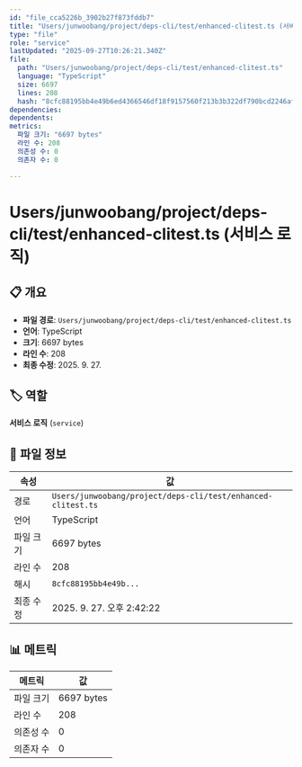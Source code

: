 ```yaml
---
id: "file_cca5226b_3902b27f873fddb7"
title: "Users/junwoobang/project/deps-cli/test/enhanced-clitest.ts (서비스 로직)"
type: "file"
role: "service"
lastUpdated: "2025-09-27T10:26:21.340Z"
file:
  path: "Users/junwoobang/project/deps-cli/test/enhanced-clitest.ts"
  language: "TypeScript"
  size: 6697
  lines: 208
  hash: "8cfc88195bb4e49b6ed4366546df18f9157560f213b3b322df790bcd2246afa5"
dependencies:
dependents:
metrics:
  파일 크기: "6697 bytes"
  라인 수: 208
  의존성 수: 0
  의존자 수: 0

---
```


# Users/junwoobang/project/deps-cli/test/enhanced-clitest.ts (서비스 로직)

## 📋 개요

- **파일 경로**: `Users/junwoobang/project/deps-cli/test/enhanced-clitest.ts`
- **언어**: TypeScript
- **크기**: 6697 bytes
- **라인 수**: 208
- **최종 수정**: 2025. 9. 27.

## 🏷️ 역할

**서비스 로직** (`service`)

## 📄 파일 정보

| 속성 | 값 |
|------|----|
| 경로 | `Users/junwoobang/project/deps-cli/test/enhanced-clitest.ts` |
| 언어 | TypeScript |
| 파일 크기 | 6697 bytes |
| 라인 수 | 208 |
| 해시 | `8cfc88195bb4e49b...` |
| 최종 수정 | 2025. 9. 27. 오후 2:42:22 |

## 📊 메트릭

| 메트릭 | 값 |
|--------|----|
| 파일 크기 | 6697 bytes |
| 라인 수 | 208 |
| 의존성 수 | 0 |
| 의존자 수 | 0 |

